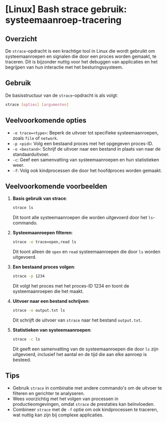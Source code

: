 # [Linux] Bash strace gebruik: systeemaanroep-tracering

## Overzicht
De `strace`-opdracht is een krachtige tool in Linux die wordt gebruikt om systeemaanroepen en signalen die door een proces worden gemaakt, te traceren. Dit is bijzonder nuttig voor het debuggen van applicaties en het begrijpen van hun interactie met het besturingssysteem.

## Gebruik
De basisstructuur van de `strace`-opdracht is als volgt:

```bash
strace [opties] [argumenten]
```

## Veelvoorkomende opties
- `-e trace=<type>`: Beperk de uitvoer tot specifieke systeemaanroepen, zoals `file` of `network`.
- `-p <pid>`: Volg een bestaand proces met het opgegeven proces-ID.
- `-o <bestand>`: Schrijf de uitvoer naar een bestand in plaats van naar de standaarduitvoer.
- `-c`: Geef een samenvatting van systeemaanroepen en hun statistieken weer.
- `-f`: Volg ook kindprocessen die door het hoofdproces worden gemaakt.

## Veelvoorkomende voorbeelden

1. **Basis gebruik van strace**:
   ```bash
   strace ls
   ```
   Dit toont alle systeemaanroepen die worden uitgevoerd door het `ls`-commando.

2. **Systeemaanroepen filteren**:
   ```bash
   strace -e trace=open,read ls
   ```
   Dit toont alleen de `open` en `read` systeemaanroepen die door `ls` worden uitgevoerd.

3. **Een bestaand proces volgen**:
   ```bash
   strace -p 1234
   ```
   Dit volgt het proces met het proces-ID 1234 en toont de systeemaanroepen die het maakt.

4. **Uitvoer naar een bestand schrijven**:
   ```bash
   strace -o output.txt ls
   ```
   Dit schrijft de uitvoer van `strace` naar het bestand `output.txt`.

5. **Statistieken van systeemaanroepen**:
   ```bash
   strace -c ls
   ```
   Dit geeft een samenvatting van de systeemaanroepen die door `ls` zijn uitgevoerd, inclusief het aantal en de tijd die aan elke aanroep is besteed.

## Tips
- Gebruik `strace` in combinatie met andere commando's om de uitvoer te filteren en gerichter te analyseren.
- Wees voorzichtig met het volgen van processen in productieomgevingen, omdat `strace` de prestaties kan beïnvloeden.
- Combineer `strace` met de `-f` optie om ook kindprocessen te traceren, wat nuttig kan zijn bij complexe applicaties.
